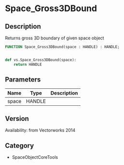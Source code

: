 # Space_Gross3DBound

## Description
Returns gross 3D boundary of given space object

```pascal
FUNCTION Space_Gross3DBound(space : HANDLE) : HANDLE;
```

```python

def vs.Space_Gross3DBound(space):
    return HANDLE
```

## Parameters
|Name|Type|Description|
|---|---|---|
|space|HANDLE||

## Version
Availability: from Vectorworks 2014
## Category
* SpaceObjectCoreTools

